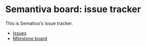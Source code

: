 # Semantiva board: issue tracker

This is Semativa's issue tracker.
- [Issues](https://github.com/semantiva/Semantiva-board/issues)
- [Milestone board](https://github.com/orgs/semantiva/projects/1/views/6)
